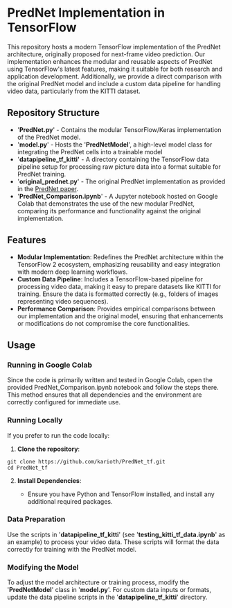 # PredNet Implementation in TensorFlow
This repository hosts a modern TensorFlow implementation of the PredNet architecture, originally proposed for next-frame video prediction. Our implementation enhances the modular and reusable aspects of PredNet using TensorFlow's latest features, making it suitable for both research and application development. Additionally, we provide a direct comparison with the original PredNet model and include a custom data pipeline for handling video data, particularly from the KITTI dataset.
## Repository Structure
* '**PredNet.py**' - Contains the modular TensorFlow/Keras implementation of the PredNet model.
* '**model.py**' - Hosts the '**PredNetModel**', a high-level model class for integrating the PredNet cells into a trainable model
* '**datapipeline_tf_kitti'** - A directory containing the TensorFlow data pipeline setup for processing raw picture data into a format suitable for PredNet training.
* '**original_prednet.py**' - The original PredNet implementation as provided in the [PredNet paper](https://coxlab.github.io/prednet/).
* '**PredNet_Comparison.ipynb**' - A Jupyter notebook hosted on Google Colab that demonstrates the use of the new modular PredNet, comparing its performance and functionality against the original implementation.

## Features
* **Modular Implementation**: Redefines the PredNet architecture within the TensorFlow 2 ecosystem, emphasizing reusability and easy integration with modern deep learning workflows.
* **Custom Data Pipeline**: Includes a TensorFlow-based pipeline for processing video data, making it easy to prepare datasets like KITTI for training. Ensure the data is formatted correctly (e.g., folders of images representing video sequences).
* **Performance Comparison**: Provides empirical comparisons between our implementation and the original model, ensuring that enhancements or modifications do not compromise the core functionalities.

## Usage

### Running in Google Colab
Since the code is primarily written and tested in Google Colab, open the provided PredNet_Comparison.ipynb notebook and follow the steps there. This method ensures that all dependencies and the environment are correctly configured for immediate use.
### Running Locally
If you prefer to run the code locally:

1. **Clone the repository**:

```
git clone https://github.com/karioth/PredNet_tf.git
cd PredNet_tf

```
2. **Install Dependencies**:

    * Ensure you have Python and TensorFlow installed, and install any additional required packages.
    
### Data Preparation
Use the scripts in '**datapipeline_tf_kitti**' (see '**testing_kitti_tf_data.ipynb**' as an example) to process your video data. These scripts will format the data correctly for training with the PredNet model.
    
### Modifying the Model
To adjust the model architecture or training process, modify the '**PredNetModel**' class in '**model.py**'. For custom data inputs or formats, update the data pipeline scripts in the '**datapipeline_tf_kitti**' directory.


